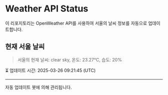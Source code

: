 
# Weather API Status

이 리포지토리는 OpenWeather API를 사용하여 서울의 날씨 정보를 자동으로 업데이트합니다.

## 현재 서울 날씨
> 서울의 현재 날씨: clear sky, 온도: 23.27°C, 습도: 20%

⏳ 업데이트 시간: 2025-03-26 09:21:45 (UTC)

---
자동 업데이트 봇에 의해 관리됩니다.
